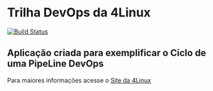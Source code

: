 # Trilha DevOps da 4Linux

<!-- Altere a Flag abaixo com sua URL do Travis -->
[![Build Status](https://travis-ci.com/ctaliat/DevOpsLab-HelloWorld.svg?branch=master)](https://travis-ci.com/ctaliat/DevOpsLab-HelloWorld)

## Aplicação criada para exemplificar o Ciclo de uma PipeLine DevOps


Para maiores informações acesse o [Site da 4Linux](https://www.4linux.com.br/cursos/devops)
